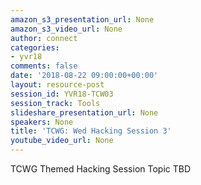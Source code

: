 ```yaml
---
amazon_s3_presentation_url: None
amazon_s3_video_url: None
author: connect
categories:
- yvr18
comments: false
date: '2018-08-22 09:00:00+00:00'
layout: resource-post
session_id: YVR18-TCW03
session_track: Tools
slideshare_presentation_url: None
speakers: None
title: 'TCWG: Wed Hacking Session 3'
youtube_video_url: None
---
```


TCWG Themed Hacking Session Topic TBD